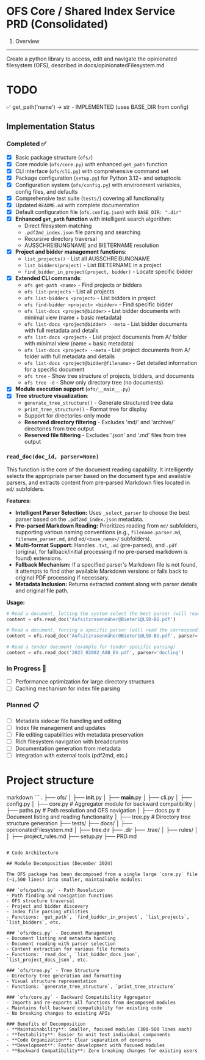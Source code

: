 # OFS Core / Shared Index Service PRD (Consolidated)

1. Overview

---

Create a python library to access, edit and navigate the opinionated filesystem (OFS), described in docs/opinionatedFilesystem.md

# TODO

✅ get_path('name') -> str - IMPLEMENTED (uses BASE_DIR from config)

## Implementation Status

### Completed ✅
- [x] Basic package structure (`ofs/`)
- [x] Core module (`ofs/core.py`) with enhanced `get_path` function
- [x] CLI interface (`ofs/cli.py`) with comprehensive command set
- [x] Package configuration (`setup.py`) for Python 3.12+ and setuptools
- [x] Configuration system (`ofs/config.py`) with environment variables, config files, and defaults
- [x] Comprehensive test suite (`tests/`) covering all functionality
- [x] Updated `README.md` with complete documentation
- [x] Default configuration file (`ofs.config.json`) with `BASE_DIR: ".dir"`
- [x] **Enhanced `get_path` function** with intelligent search algorithm:
  - Direct filesystem matching
  - `.pdf2md_index.json` file parsing and searching
  - Recursive directory traversal
  - AUSSCHREIBUNGNAME and BIETERNAME resolution
- [x] **Project and bidder management functions**:
  - `list_projects()` - List all AUSSCHREIBUNGNAME
  - `list_bidders(project)` - List BIETERNAME in a project
  - `find_bidder_in_project(project, bidder)` - Locate specific bidder
- [x] **Extended CLI commands**:
  - `ofs get-path <name>` - Find projects or bidders
  - `ofs list-projects` - List all projects
  - `ofs list-bidders <project>` - List bidders in project
  - `ofs find-bidder <project> <bidder>` - Find specific bidder
  - `ofs list-docs <project@bidder>` - List bidder documents with minimal view (name + basic metadata)
  - `ofs list-docs <project@bidder> --meta` - List bidder documents with full metadata and details
  - `ofs list-docs <project>` - List project documents from A/ folder with minimal view (name + basic metadata)
  - `ofs list-docs <project> --meta` - List project documents from A/ folder with full metadata and details
  - `ofs list-docs <project@bidder@filename>` - Get detailed information for a specific document
  - `ofs tree` - Show tree structure of projects, bidders, and documents
  - `ofs tree -d` - Show only directory tree (no documents)
- [x] **Module execution support** (`ofs/__main__.py`)
- [x] **Tree structure visualization**:
  - `generate_tree_structure()` - Generate structured tree data
  - `print_tree_structure()` - Format tree for display
  - Support for directories-only mode
  - **Reserved directory filtering** - Excludes 'md/' and 'archive/' directories from tree output
  - **Reserved file filtering** - Excludes '.json' and '.md' files from tree output
### `read_doc(doc_id, parser=None)`

This function is the core of the document reading capability. It intelligently selects the appropriate parser based on the document type and available parsers, and extracts content from pre-parsed Markdown files located in `md/` subfolders.

**Features:**
- **Intelligent Parser Selection:** Uses `_select_parser` to choose the best parser based on the `.pdf2md_index.json` metadata.
- **Pre-parsed Markdown Reading:** Prioritizes reading from `md/` subfolders, supporting various naming conventions (e.g., `filename.parser.md`, `filename_parser.md`, and `md/<base_name>/` subfolders).
- **Multi-format Support:** Handles `.txt`, `.md` (pre-parsed), and `.pdf` (original, for fallback/initial processing if no pre-parsed markdown is found) extensions.
- **Fallback Mechanism:** If a specified parser's Markdown file is not found, it attempts to find other available Markdown versions or falls back to original PDF processing if necessary.
- **Metadata Inclusion:** Returns extracted content along with parser details and original file path.

**Usage:**
```python
# Read a document, letting the system select the best parser (will read from pre-parsed Markdown)
content = ofs.read_doc('Aufsitzrasenmäher@Bieter1@LSD-BG.pdf')

# Read a document, forcing a specific parser (will read the corresponding pre-parsed Markdown)
content = ofs.read_doc('Aufsitzrasenmäher@Bieter1@LSD-BG.pdf', parser='pdfplumber')

# Read a tender document (example for tender-specific parsing)
content = ofs.read_doc('2023_02002_AAB_EV.pdf', parser='docling')
```

### In Progress 🚧
- [ ] Performance optimization for large directory structures
- [ ] Caching mechanism for index file parsing

### Planned 📋
- [ ] Metadata sidecar file handling and editing
- [ ] Index file management and updates
- [ ] File editing capabilities with metadata preservation
- [ ] Rich filesystem navigation with breadcrumbs
- [ ] Documentation generation from metadata
- [ ] Integration with external tools (pdf2md, etc.)

# Project structure

markdown ```
.
├── ofs/
│ ├── __init__.py
│ ├── __main__.py
│ ├── cli.py
│ ├── config.py
│ ├── core.py        # Aggregator module for backward compatibility
│ ├── paths.py       # Path resolution and OFS navigation
│ ├── docs.py        # Document listing and reading functionality
│ ├── tree.py        # Directory tree structure generation
├── tests/
├── docs/
│ ├── opinionatedFilesystem.md
│ ├── tree.dir
├── .dir
├── .trae/
│ ├── rules/
│ │ ├── project_rules.md
├── setup.py
├── PRD.md
```

# Code Architecture

## Module Decomposition (December 2024)

The OFS package has been decomposed from a single large `core.py` file (~1,500 lines) into smaller, maintainable modules:

### `ofs/paths.py` - Path Resolution
- Path finding and navigation functions
- OFS structure traversal
- Project and bidder discovery
- Index file parsing utilities
- Functions: `get_path`, `find_bidder_in_project`, `list_projects`, `list_bidders`, etc.

### `ofs/docs.py` - Document Management
- Document listing and metadata handling
- Document reading with parser selection
- Content extraction for various file formats
- Functions: `read_doc`, `list_bidder_docs_json`, `list_project_docs_json`, etc.

### `ofs/tree.py` - Tree Structure
- Directory tree generation and formatting
- Visual structure representation
- Functions: `generate_tree_structure`, `print_tree_structure`

### `ofs/core.py` - Backward Compatibility Aggregator
- Imports and re-exports all functions from decomposed modules
- Maintains full backward compatibility for existing code
- No breaking changes to existing APIs

### Benefits of Decomposition
- **Maintainability**: Smaller, focused modules (300-500 lines each)
- **Testability**: Easier to unit test individual components
- **Code Organization**: Clear separation of concerns
- **Development**: Faster development with focused modules
- **Backward Compatibility**: Zero breaking changes for existing users
